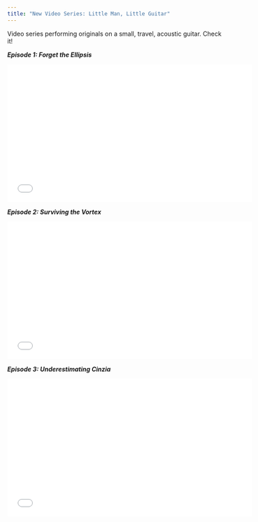 ```yaml
---
title: "New Video Series: Little Man, Little Guitar"
---
```


Video series performing originals on a small, travel, acoustic guitar. Check it!

***Episode 1: Forget the Ellipsis***
<iframe width="560" height="315" src="//www.youtube.com/embed/RTLurgbPDDE" frameborder="0" allowfullscreen></iframe>

***Episode 2: Surviving the Vortex*** 
<iframe width="560" height="315" src="//www.youtube.com/embed/vL8Ix8u7CPo" frameborder="0" allowfullscreen></iframe>

***Episode 3: Underestimating Cinzia***
<iframe width="560" height="315" src="//www.youtube.com/embed/abEtkt2E9PA" frameborder="0" allowfullscreen></iframe>
